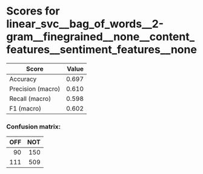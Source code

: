 # Scores for linear_svc__bag_of_words__2-gram__finegrained__none__content_features__sentiment_features__none
|      Score      |Value|
|-----------------|----:|
|Accuracy         |0.697|
|Precision (macro)|0.610|
|Recall (macro)   |0.598|
|F1 (macro)       |0.602|

### Confusion matrix:
|OFF|NOT|
|--:|--:|
| 90|150|
|111|509|
